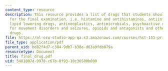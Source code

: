 ```yaml
---
content_type: resource
description: This resource provides a list of drugs that students should know by name
  for the final examination. i.e. histamine and antihistamines, antiinflammatory drugs,
  lipid lowering drugs, antineoplastics, antimicrobials, psychoactive drugs, drugs
  for movement disorders and seizures, opioids and antagonists and other miscellaneous
  drugs.
file: https://ol-ocw-studio-app-qa.s3.amazonaws.com/courses/hst-151-principles-of-pharmacology-spring-2005/5481807d9978c67b0f9310c36580b000_final_drug.pdf
file_type: application/pdf
parent_uid: bd82f4d7-c304-9db7-b38e-d63a9fdb079a
resourcetype: Document
title: final_drug.pdf
uid: 5481807d-9978-c67b-0f93-10c36580b000
---
```

